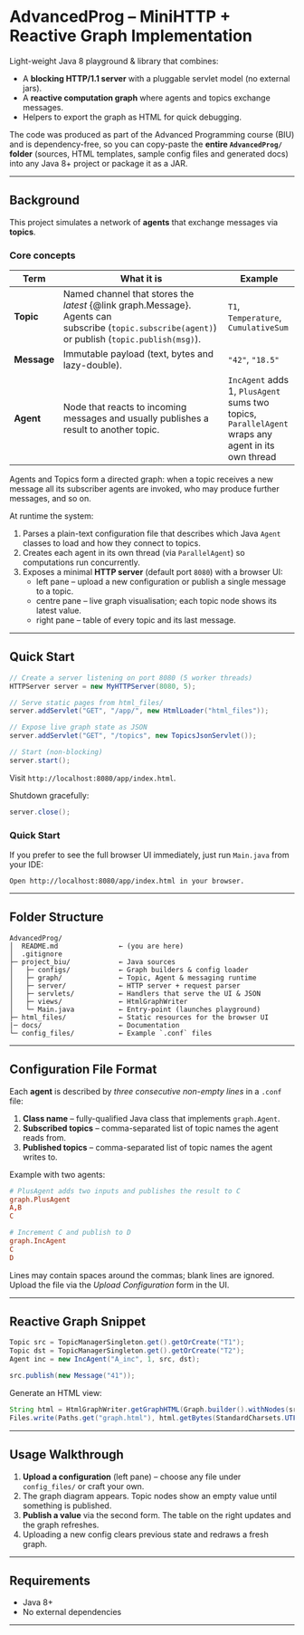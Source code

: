 # AdvancedProg – MiniHTTP + Reactive Graph Implementation

Light-weight Java 8 playground & library that combines:

* A **blocking HTTP/1.1 server** with a pluggable servlet model (no external jars).
* A **reactive computation graph** where agents and topics exchange messages.
* Helpers to export the graph as HTML for quick debugging.

The code was produced as part of the Advanced Programming course (BIU) and is dependency-free, so you can copy-paste the **entire `AdvancedProg/` folder** (sources, HTML templates, sample config files and generated docs) into any Java 8+ project or package it as a JAR.

---
## Background
This project simulates a network of **agents** that exchange messages via **topics**.

### Core concepts
| Term | What it is | Example |
|------|------------|---------|
| **Topic** | Named channel that stores the *latest* {@link graph.Message}. Agents can subscribe&nbsp;(`topic.subscribe(agent)`) or publish (`topic.publish(msg)`). | `T1`, `Temperature`, `CumulativeSum` |
| **Message** | Immutable payload (text, bytes and lazy-double). | `"42"`, `"18.5"` |
| **Agent** | Node that reacts to incoming messages and usually publishes a result to another topic. | `IncAgent` adds 1, `PlusAgent` sums two topics, `ParallelAgent` wraps any agent in its own thread |

Agents and Topics form a directed graph: when a topic receives a new message all its subscriber agents are invoked, who may produce further messages, and so on.

At runtime the system:
1. Parses a plain-text configuration file that describes which Java `Agent` classes to load and how they connect to topics.
2. Creates each agent in its own thread (via `ParallelAgent`) so computations run concurrently.
3. Exposes a minimal **HTTP server** (default port `8080`) with a browser UI:
   * left pane – upload a new configuration or publish a single message to a topic.
   * centre pane – live graph visualisation; each topic node shows its latest value.
   * right pane – table of every topic and its last message.

---
## Quick Start
```java
// Create a server listening on port 8080 (5 worker threads)
HTTPServer server = new MyHTTPServer(8080, 5);

// Serve static pages from html_files/
server.addServlet("GET", "/app/", new HtmlLoader("html_files"));

// Expose live graph state as JSON
server.addServlet("GET", "/topics", new TopicsJsonServlet());

// Start (non-blocking)
server.start();
```
Visit `http://localhost:8080/app/index.html`.

Shutdown gracefully:
```java
server.close();
```

### Quick Start 
If you prefer to see the full browser UI immediately, just run `Main.java` from your IDE:

```text
Open http://localhost:8080/app/index.html in your browser.
```

---
## Folder Structure

```text
AdvancedProg/
│  README.md               ← (you are here)
│  .gitignore
├─ project_biu/            ← Java sources
│   ├─ configs/            ← Graph builders & config loader
│   ├─ graph/              ← Topic, Agent & messaging runtime
│   ├─ server/             ← HTTP server + request parser
│   ├─ servlets/           ← Handlers that serve the UI & JSON
│   ├─ views/              ← HtmlGraphWriter
│   └─ Main.java           ← Entry-point (launches playground)
├─ html_files/             ← Static resources for the browser UI
|─ docs/                   ← Documentation 
└─ config_files/           ← Example `.conf` files
```

---
## Configuration File Format

Each **agent** is described by *three consecutive non-empty lines* in a `.conf` file:

1. **Class name** – fully-qualified Java class that implements `graph.Agent`.
2. **Subscribed topics** – comma-separated list of topic names the agent reads from.
3. **Published topics** – comma-separated list of topic names the agent writes to.

Example with two agents:

```conf
# PlusAgent adds two inputs and publishes the result to C
graph.PlusAgent
A,B
C

# Increment C and publish to D
graph.IncAgent
C
D
```

Lines may contain spaces around the commas; blank lines are ignored.
Upload the file via the *Upload Configuration* form in the UI.

---
## Reactive Graph Snippet
```java
Topic src = TopicManagerSingleton.get().getOrCreate("T1");
Topic dst = TopicManagerSingleton.get().getOrCreate("T2");
Agent inc = new IncAgent("A_inc", 1, src, dst);

src.publish(new Message("41")); 
```
Generate an HTML view:
```java
String html = HtmlGraphWriter.getGraphHTML(Graph.builder().withNodes(src, dst, inc).build()).get(0);
Files.write(Paths.get("graph.html"), html.getBytes(StandardCharsets.UTF_8));
```

---
## Usage Walkthrough
1. **Upload a configuration** (left pane) – choose any file under `config_files/` or craft your own.
2. The graph diagram appears.  Topic nodes show an empty value until something is published.
3. **Publish a value** via the second form.  The table on the right updates and the graph refreshes.
4. Uploading a new config clears previous state and redraws a fresh graph.

---
## Requirements
* Java 8+
* No external dependencies

---